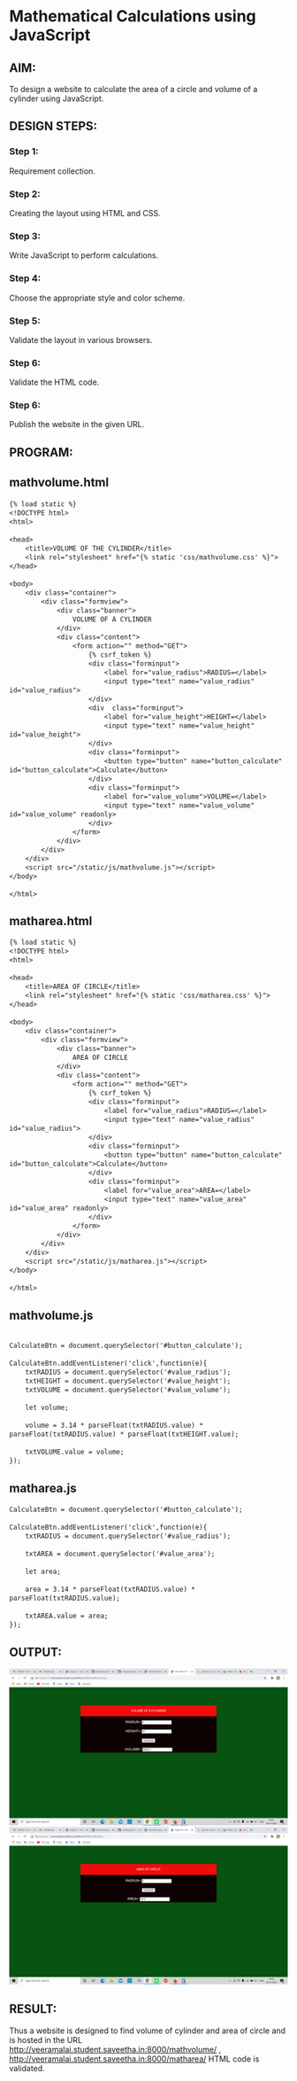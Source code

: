 # Mathematical Calculations using JavaScript
## AIM:
To design a website to calculate the area of a circle and volume of a cylinder using JavaScript.

## DESIGN STEPS:
### Step 1: 
Requirement collection.
### Step 2:
Creating the layout using HTML and CSS.
### Step 3:
Write JavaScript to perform calculations.
### Step 4:
Choose the appropriate style and color scheme.
### Step 5:
Validate the layout in various browsers.
### Step 6:
Validate the HTML code.
### Step 6:
Publish the website in the given URL.


## PROGRAM:

## mathvolume.html
```
{% load static %}
<!DOCTYPE html>
<html>

<head>
    <title>VOLUME OF THE CYLINDER</title>
    <link rel="stylesheet" href="{% static 'css/mathvolume.css' %}">
</head>

<body>
    <div class="container">
        <div class="formview">
            <div class="banner">
                VOLUME OF A CYLINDER
            </div>
            <div class="content">
                <form action="" method="GET">
                    {% csrf_token %}
                    <div class="forminput">
                        <label for="value_radius">RADIUS=</label>
                        <input type="text" name="value_radius" id="value_radius">
                    </div>
                    <div  class="forminput">
                        <label for="value_height">HEIGHT=</label>
                        <input type="text" name="value_height" id="value_height">
                    </div>                    
                    <div class="forminput">
                        <button type="button" name="button_calculate" id="button_calculate">Calculate</button>
                    </div>
                    <div class="forminput">
                        <label for="value_volume">VOLUME=</label>
                        <input type="text" name="value_volume" id="value_volume" readonly>
                    </div>
                </form>
            </div>
        </div>
    </div>
    <script src="/static/js/mathvolume.js"></script>
</body>

</html>
```
## matharea.html
```
{% load static %}
<!DOCTYPE html>
<html>

<head>
    <title>AREA OF CIRCLE</title>
    <link rel="stylesheet" href="{% static 'css/matharea.css' %}">
</head>

<body>
    <div class="container">
        <div class="formview">
            <div class="banner">
                AREA OF CIRCLE
            </div>
            <div class="content">
                <form action="" method="GET">
                    {% csrf_token %}
                    <div class="forminput">
                        <label for="value_radius">RADIUS=</label>
                        <input type="text" name="value_radius" id="value_radius">
                    </div>
                    <div class="forminput">
                        <button type="button" name="button_calculate" id="button_calculate">Calculate</button>
                    </div>
                    <div class="forminput">
                        <label for="value_area">AREA=</label>
                        <input type="text" name="value_area" id="value_area" readonly>
                    </div>
                </form>
            </div>
        </div>
    </div>
    <script src="/static/js/matharea.js"></script>
</body>

</html>
```

## mathvolume.js
```

CalculateBtn = document.querySelector('#button_calculate');

CalculateBtn.addEventListener('click',function(e){
    txtRADIUS = document.querySelector('#value_radius');
    txtHEIGHT = document.querySelector('#value_height');
    txtVOLUME = document.querySelector('#value_volume');

    let volume;

    volume = 3.14 * parseFloat(txtRADIUS.value) * parseFloat(txtRADIUS.value) * parseFloat(txtHEIGHT.value);

    txtVOLUME.value = volume;
});
```
## matharea.js
```
CalculateBtn = document.querySelector('#button_calculate');

CalculateBtn.addEventListener('click',function(e){
    txtRADIUS = document.querySelector('#value_radius');
    
    txtAREA = document.querySelector('#value_area');

    let area;

    area = 3.14 * parseFloat(txtRADIUS.value) * parseFloat(txtRADIUS.value);

    txtAREA.value = area;
});
```


## OUTPUT:
![output](./static/img/volume.png)
![output](./static/img/circle.png)


## RESULT:
Thus a website is designed to find volume of cylinder and area of circle and is hosted in the URL 
http://veeramalai.student.saveetha.in:8000/mathvolume/ , http://veeramalai.student.saveetha.in:8000/matharea/ HTML code is validated.